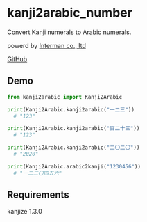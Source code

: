 # kanji2arabic_number

Convert Kanji numerals to Arabic numerals.

powerd by [Interman co., ltd](https://interman.jp/)

[GitHub](https://github.com/interman-corp/kanji2arabic)

## Demo

```python
from kanji2arabic import Kanji2Arabic

print(Kanji2Arabic.kanji2arabic("一二三"))
  # "123"

print(Kanji2Arabic.kanji2arabic("百二十三"))
  # "123"

print(Kanji2Arabic.kanji2arabic("二〇二〇"))
  # "2020"

print(Kanji2Arabic.arabic2kanji("1230456"))
  # "一二三〇四五六"

```

## Requirements

kanjize 1.3.0